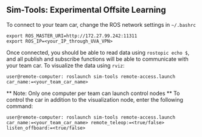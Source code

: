 ## Sim-Tools: Experimental Offsite Learning

To connect to your team car, change the ROS network settings in `~/.bashrc`

```
export ROS_MASTER_URI=http://172.27.99.242:11311
export ROS_IP=<your_IP_through_UVA_VPN>
```

Once connected, you should be able to read data using `rostopic echo $`, and all publish and subscribe functions will be able to communicate with your team car. To visualize the data using `rviz`:

```
user@remote-computer: roslaunch sim-tools remote-access.launch car_name:=<your_team_car_name>
```

** Note: Only one computer per team can launch control nodes **
To control the car in addition to the visualization node, enter the following command:

```
user@remote-computer: roslaunch sim-tools remote-access.launch car_name:=<your_team_car_name> remote_teleop:=<true/false> listen_offboard:=<true/false>
```
